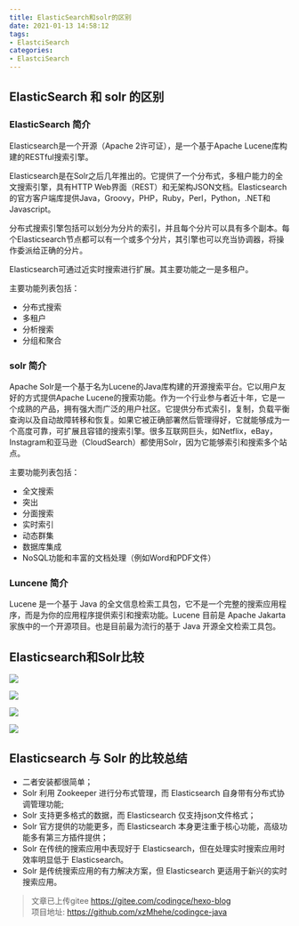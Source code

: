 ```yaml
---
title: ElasticSearch和solr的区别
date: 2021-01-13 14:58:12
tags:
- ElastciSearch
categories: 
- ElastciSearch
---
```




## ElasticSearch 和 solr 的区别


### ElasticSearch 简介
Elasticsearch是一个开源（Apache 2许可证），是一个基于Apache Lucene库构建的RESTful搜索引擎。

Elasticsearch是在Solr之后几年推出的。它提供了一个分布式，多租户能力的全文搜索引擎，具有HTTP Web界面（REST）和无架构JSON文档。Elasticsearch的官方客户端库提供Java，Groovy，PHP，Ruby，Perl，Python，.NET和Javascript。

分布式搜索引擎包括可以划分为分片的索引，并且每个分片可以具有多个副本。每个Elasticsearch节点都可以有一个或多个分片，其引擎也可以充当协调器，将操作委派给正确的分片。

Elasticsearch可通过近实时搜索进行扩展。其主要功能之一是多​​租户。

主要功能列表包括：
- 分布式搜索
- 多租户
- 分析搜索
- 分组和聚合

### solr 简介
Apache Solr是一个基于名为Lucene的Java库构建的开源搜索平台。它以用户友好的方式提供Apache Lucene的搜索功能。作为一个行业参与者近十年，它是一个成熟的产品，拥有强大而广泛的用户社区。它提供分布式索引，复制，负载平衡查询以及自动故障转移和恢复。如果它被正确部署然后管理得好，它就能够成为一个高度可靠，可扩展且容错的搜索引擎。很多互联网巨头，如Netflix，eBay，Instagram和亚马逊（CloudSearch）都使用Solr，因为它能够索引和搜索多个站点。

主要功能列表包括：
- 全文搜索
- 突出
- 分面搜索
- 实时索引
- 动态群集
- 数据库集成
- NoSQL功能和丰富的文档处理（例如Word和PDF文件）


### Luncene 简介
Lucene 是一个基于 Java 的全文信息检索工具包，它不是一个完整的搜索应用程序，而是为你的应用程序提供索引和搜索功能。Lucene 目前是 Apache Jakarta 家族中的一个开源项目。也是目前最为流行的基于 Java 开源全文检索工具包。


## Elasticsearch和Solr比较
![](https://image.codingce.com.cn/evs1.png)


![](https://image.codingce.com.cn/evs2.png)


![](https://image.codingce.com.cn/evs3.png)

![](https://image.codingce.com.cn/evs4.png)







## Elasticsearch 与 Solr 的比较总结
- 二者安装都很简单；
- Solr 利用 Zookeeper 进行分布式管理，而 Elasticsearch 自身带有分布式协调管理功能;
- Solr 支持更多格式的数据，而 Elasticsearch 仅支持json文件格式；
- Solr 官方提供的功能更多，而 Elasticsearch 本身更注重于核心功能，高级功能多有第三方插件提供；
- Solr 在传统的搜索应用中表现好于 Elasticsearch，但在处理实时搜索应用时效率明显低于 Elasticsearch。
- Solr 是传统搜索应用的有力解决方案，但 Elasticsearch 更适用于新兴的实时搜索应用。





>文章已上传gitee https://gitee.com/codingce/hexo-blog   
>项目地址: https://github.com/xzMhehe/codingce-java